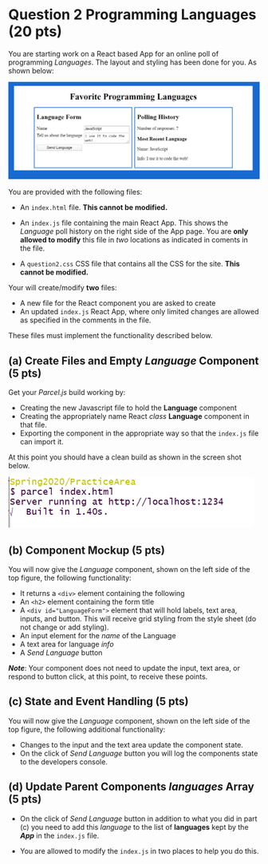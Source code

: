 # Question 2 Programming Languages (20 pts)

You are starting work on a React based App for an online poll of programming *Languages*. The layout and styling has been done for you. As shown below:

![Programming Language Poll](components.png)

You are provided with the following files:

* An `index.html` file. **This cannot be modified.**

* An `index.js` file containing the main React App. This shows the *Language* poll history on the right side of the App page. You are **only allowed to modify** this file in *two* locations as indicated in coments in the file.

* A `question2.css` CSS file that contains all the CSS for the site. **This cannot be modified.** 


Your will create/modify **two** files:

* A new file for the React component you are asked to create
* An updated `index.js` React App, where only limited changes are allowed as specified in the comments in the file.

These files must implement the functionality described below.

## (a) Create Files and Empty *Language* Component (5 pts)

Get your *Parcel.js* build working by:

* Creating the new Javascript file to hold the **Language** component
* Creating the appropriately name React *class* **Language** component in that file.
* Exporting the component in the appropriate way so that the `index.js` file can import it.

At this point you should have a clean build as shown in the screen shot below.

![Clean Parcel.js build](cleanBuild.png)


## (b) Component Mockup (5 pts)

You will now give the *Language* component, shown on the left side of the top figure, the following functionality:

* It returns a `<div>` element containing the following
* An `<h2>` element containing the form title
* A `<div id="LanguageForm">` element that will hold labels, text area, inputs, and button. This will receive grid styling from the style sheet (do not change or add styling).
* An input element for the *name* of the Language
* A text area for language *info*
* A *Send Language* button

***Note***: Your component does not need to update the input, text area, or respond to button click, at this point, to receive these points.


## (c) State and Event Handling (5 pts)

You will now give the *Language* component, shown on the left side of the top figure, the following additional functionality:

* Changes to the input and the text area update the component state.
* On the click of *Send Language* button you will log the components state to the developers console.


## (d) Update Parent Components *languages* Array (5 pts)

* On the click of *Send Language* button in addition to what you did in part (c) you need to add this *language*  to the list of **languages** kept by the ***App*** in the `index.js` file.

* You are allowed to modify the `index.js` in two places to help you do this.

